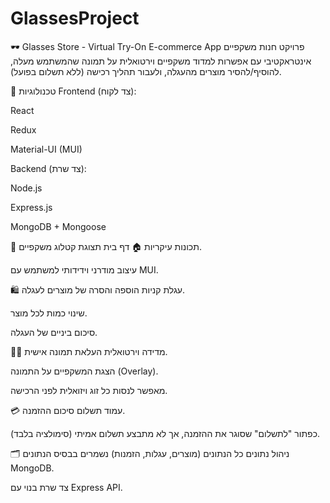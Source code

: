 # GlassesProject
🕶️ Glasses Store - Virtual Try-On E-commerce App
פרויקט חנות משקפיים אינטראקטיבי עם אפשרות למדוד משקפיים וירטואלית על תמונה שהמשתמש מעלה, להוסיף/להסיר מוצרים מהעגלה, ולעבור תהליך רכישה (ללא תשלום בפועל).

🧱 טכנולוגיות
Frontend (צד לקוח):

React

Redux

Material-UI (MUI)

Backend (צד שרת):

Node.js

Express.js

MongoDB + Mongoose

📄 תכונות עיקריות
🏠 דף בית
תצוגת קטלוג משקפיים.

עיצוב מודרני וידידותי למשתמש עם MUI.

🛍️ עגלת קניות
הוספה והסרה של מוצרים לעגלה.

שינוי כמות לכל מוצר.

סיכום ביניים של העגלה.

🧑‍💻 מדידה וירטואלית
העלאת תמונה אישית.

הצגת המשקפיים על התמונה (Overlay).

מאפשר לנסות כל זוג ויזואלית לפני הרכישה.

💳 עמוד תשלום
סיכום ההזמנה.

כפתור "לתשלום" שסוגר את ההזמנה, אך לא מתבצע תשלום אמיתי (סימולציה בלבד).

🗂️ ניהול נתונים
כל הנתונים (מוצרים, עגלות, הזמנות) נשמרים בבסיס הנתונים MongoDB.

צד שרת בנוי עם Express API.

